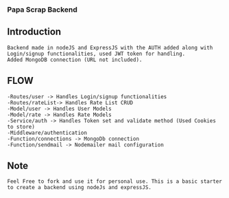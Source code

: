


### Papa Scrap Backend

## Introduction
    Backend made in nodeJS and ExpressJS with the AUTH added along with Login/signup functionalities, used JWT token for handling.
    Added MongoDB connection (URL not included). 
    
## FLOW
    -Routes/user -> Handles Login/signup functionalities
    -Routes/rateList-> Handles Rate List CRUD
    -Model/user -> Handles User Models
    -Model/rate -> Handles Rate Models
    -Service/auth -> Handles Token set and validate method (Used Cookies to store)
    -Middleware/authentication
    -Function/connections -> MongoDb connection
    -Function/sendmail -> Nodemailer mail configuration


## Note 
    Feel Free to fork and use it for personal use. This is a basic starter to create a backend using nodeJs and expressJS.

